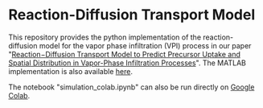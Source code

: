 # Reaction-Diffusion Transport Model

This repository provides the python implementation of the reaction-diffusion model for the vapor phase infiltration (VPI) process in our paper "[Reaction−Diffusion Transport Model to Predict Precursor Uptake and Spatial Distribution in Vapor-Phase Infiltration Processes][1]". The MATLAB implementation is also available [here][2]. 

The notebook "simulation_colab.ipynb" can also be run directly on [Google Colab][3].

[1]:https://pubs.acs.org/doi/10.1021/acs.chemmater.1c01283
[2]:https://github.com/yren48/Reaction_Diffusion_Model
[3]:https://colab.research.google.com/github/BillHuang01/Reaction-Diffusion_Transport_Model/blob/main/simulation_colab.ipynb